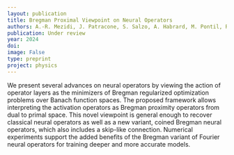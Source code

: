 ```yaml
---
layout: publication
title: Bregman Proximal Viewpoint on Neural Operators
authors: A.-R. Mezidi, J. Patracone, S. Salzo, A. Habrard, M. Pontil, R. Emonet and M. Sebban
publication: Under review
year: 2024
doi:
image: False
type: preprint
project: physics
---
```



We present several advances on neural operators by viewing the action of operator layers as the minimizers of Bregman regularized optimization problems over Banach function spaces. The proposed framework allows interpreting the activation operators as Bregman proximity operators from dual to primal space. This novel viewpoint is general enough to recover classical neural operators as well as a new variant, coined Bregman neural operators, which also includes a skip-like connection. Numerical experiments support the added benefits of the Bregman variant of Fourier neural operators for training deeper and more accurate models.
